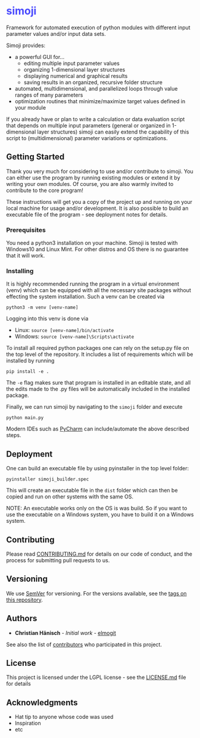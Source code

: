 # <span style="color:blue; opacity: 0.7">simoji</span>

Framework for automated execution of python modules with different input parameter values and/or input data sets.

Simoji provides:
* a powerful GUI for...
  * editing multiple input parameter values
  * organizing 1-dimensional layer structures 
  * displaying numerical and graphical results
  * saving results in an organized, recursive folder structure
* automated, multidimensional, and parallelized loops through value ranges of many parameters
* optimization routines that minimize/maximize target values defined in your module

If you already have or plan to write a calculation or data evaluation script that depends on multiple input parameters
(general or organized in 1-dimensional layer structures) simoji can easily extend the capability of this script to
(multidimensional) parameter variations or optimizations.

## Getting Started

Thank you very much for considering to use and/or contribute to simoji. You can either use the program by running 
existing modules or extend it by writing your own modules. Of course, you are also warmly invited to contribute to the 
core program!

These instructions will get you a copy of the project up and running on your local machine for usage and/or development. 
It is also possible to build an executable file of the program - see deployment notes for details.

### Prerequisites

You need a python3 installation on your machine. Simoji is tested with Windows10 and Linux Mint. For other distros and 
OS there is no guarantee that it will work.

### Installing

It is highly recommended running the program in a virtual environment (venv) which can be equipped with all the 
necessary site packages without effecting the system installation. Such a venv can be created via

```
python3 -m venv [venv-name]
```

Logging into this venv is done via 

* Linux: `source [venv-name]/bin/activate`
* Windows: `source [venv-name]\Scripts\activate`

To install all required python packages one can rely on the setup.py file on the top level of the repository. It 
includes a list of requirements which will be installed by running

```
pip install -e .
```

The `-e` flag makes sure that program is installed in an editable state, and all the edits made to the .py files will be 
automatically included in the installed package.

Finally, we can run simoji by navigating to the `simoji` folder and execute 

```
python main.py
```

Modern IDEs such as [PyCharm](https://www.jetbrains.com/pycharm/) can include/automate the above described steps.

## Deployment

One can build an executable file by using pyinstaller in the top level folder:

`pyinstaller simoji_builder.spec`

This will create an executable file in the `dist` folder which can then be copied and run on other systems with the same 
OS. 

NOTE: An executable works only on the OS is was build. So if you want to use the executable on a Windows system, you 
have to build it on a Windows system.

## Contributing

Please read [CONTRIBUTING.md](https://gist.github.com/PurpleBooth/b24679402957c63ec426) for details on our code of conduct, and the process for submitting pull requests to us.

## Versioning

We use [SemVer](http://semver.org/) for versioning. For the versions available, see the [tags on this repository](https://github.com/your/project/tags). 

## Authors

* **Christian Hänisch** - *Initial work* - [elmogit](https://github.com/elmogit)

See also the list of [contributors](https://github.com/your/project/contributors) who participated in this project.

## License

This project is licensed under the LGPL license - see the [LICENSE.md](LICENSE.md) file for details

## Acknowledgments

* Hat tip to anyone whose code was used
* Inspiration
* etc

